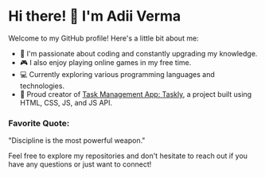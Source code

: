 # Hi there! 👋 I'm Adii Verma

Welcome to my GitHub profile! Here's a little bit about me:

- 👾 I'm passionate about coding and constantly upgrading my knowledge.
- 🎮 I also enjoy playing online games in my free time.
- 💻 Currently exploring various programming languages and technologies.
- 🌟 Proud creator of [Task Management App: Taskly](https://github.com/adiiverma40/TaskManagementApp), a project built using HTML, CSS, JS, and JS API.

### Favorite Quote:
"Discipline is the most powerful weapon."

Feel free to explore my repositories and don't hesitate to reach out if you have any questions or just want to connect!
